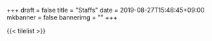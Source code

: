 +++
draft = false
title = "Staffs"
date = 2019-08-27T15:48:45+09:00
mkbanner = false
bannerimg = ""
+++


{{< tilelist >}}





